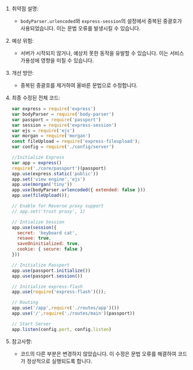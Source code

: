 1. 취약점 설명:
   - `bodyParser.urlencoded`와 `express-session`의 설정에서 중복된 중괄호가 사용되었습니다. 이는 문법 오류를 발생시킬 수 있습니다.

2. 예상 위험:
   - 서버가 시작되지 않거나, 예상치 못한 동작을 유발할 수 있습니다. 이는 서비스 가용성에 영향을 미칠 수 있습니다.

3. 개선 방안:
   - 중복된 중괄호를 제거하여 올바른 문법으로 수정합니다.

4. 최종 수정된 전체 코드:
   ```javascript
   var express = require('express')
   var bodyParser = require('body-parser')
   var passport = require('passport')
   var session = require('express-session')
   var ejs = require('ejs')
   var morgan = require('morgan')
   const fileUpload = require('express-fileupload');
   var config = require('./config/server')

   //Initialize Express
   var app = express()
   require('./core/passport')(passport)
   app.use(express.static('public'))
   app.set('view engine','ejs')
   app.use(morgan('tiny'))
   app.use(bodyParser.urlencoded({ extended: false }))
   app.use(fileUpload());

   // Enable for Reverse proxy support
   // app.set('trust proxy', 1) 

   // Intialize Session
   app.use(session({
     secret: 'keyboard cat',
     resave: true,
     saveUninitialized: true,
     cookie: { secure: false }
   }))

   // Initialize Passport
   app.use(passport.initialize())
   app.use(passport.session())

   // Initialize express-flash
   app.use(require('express-flash')());

   // Routing
   app.use('/app',require('./routes/app')())
   app.use('/',require('./routes/main')(passport))

   // Start Server
   app.listen(config.port, config.listen)
   ```

5. 참고사항:
   - 코드의 다른 부분은 변경하지 않았습니다. 이 수정은 문법 오류를 해결하여 코드가 정상적으로 실행되도록 합니다.